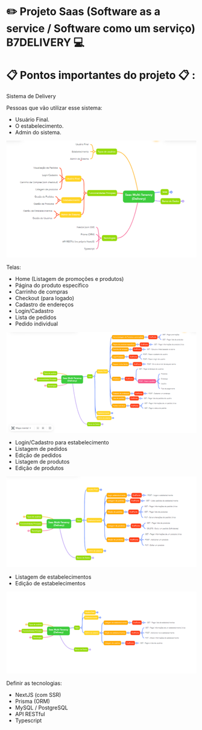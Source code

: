 # :pencil2: Projeto Saas (Software as a service / Software como um serviço) B7DELIVERY :computer:

# :clipboard: Pontos importantes do projeto :clipboard: :

Sistema de Delivery

Pessoas que vão utilizar esse sistema:

- Usuário Final.
- O estabelecimento.
- Admin do sistema.

![img](./README/mapaMental.png)

Telas:

- Home (Listagem de promoções e produtos)
- Página do produto específico
- Carrinho de compras
- Checkout (para logado)
- Cadastro de endereços
- Login/Cadastro
- Lista de pedidos
- Pedido individual

![img](./README/mapaMental2.png)

- Login/Cadastro para estabelecimento
- Listagem de pedidos
- Edição de pedidos
- Listagem de produtos
- Edição de produtos

![img](./README/mapaMental3.png)

- Listagem de estabelecimentos
- Edição de estabelecimentos

![img](./README/mapaMental4.png)

Definir as tecnologias:

- NextJS (com SSR)
- Prisma (ORM)
- MySQL / PostgreSQL
- API RESTful
- Typescript